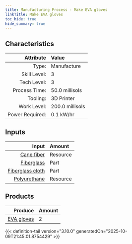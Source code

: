 ```yaml
---
title: Manufacturing Process - Make EVA gloves
linkTitle: Make EVA gloves
toc_hide: true
hide_summary: true
---
```

<!-- This is generated by the MarsSim HelpGenertor, do not edit. -->


## Characteristics

| Attribute      | Value |
|--------:|:------|
|Type:|Manufacture|
|Skill Level:|3|
|Tech Level:|3|
|Process Time:|50.0 millisols|
|Tooling:|3D Printer|
|Work Level:|200.0 millisols|
|Power Required:|0.1 kW/hr|

## Inputs

| Input      | Amount |
|--------:|:------|
|[Cane fiber](/docs/definitions/resource/cane-fiber)|Resource|0.1 kg|
|[Fiberglass](/docs/definitions/part/fiberglass)|Part|1|
|[Fiberglass cloth](/docs/definitions/part/fiberglass-cloth)|Part|1|
|[Polyurethane](/docs/definitions/resource/polyurethane)|Resource|0.05 kg|

## Products


| Produce      | Amount |
|--------:|:------|
|[EVA gloves](/docs/definitions/part/eva-gloves)|2|



{{< definition-tail version="3.10.0" generatedOn="2025-10-09T21:45:01.8754429" >}}



